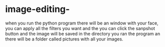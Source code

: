 # image-editing-
when you run the python program there will be an window with your face, you can apply all the filters you want and the you can click the sanpshot button and the image will be saved in the directory you ran the program an there will be a folder called pictures with all your images.
